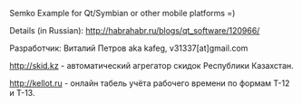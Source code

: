 Semko Example for Qt/Symbian or other mobile platforms =)

Details (in Russian): http://habrahabr.ru/blogs/qt_software/120966/

Разработчик: Виталий Петров aka kafeg, v31337[at]gmail.com

http://skid.kz - автоматический агрегатор скидок Республики Казахстан.

http://kellot.ru - онлайн табель учёта рабочего времени по формам Т-12 и Т-13.
